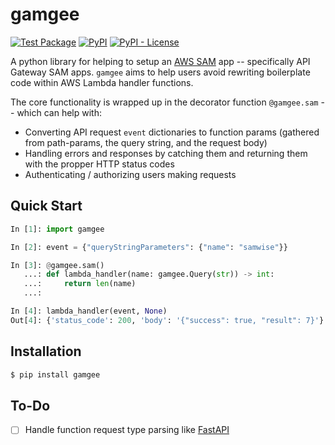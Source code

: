 # gamgee

[![Test Package](https://github.com/a-poor/gamgee/actions/workflows/test-package.yml/badge.svg?branch=main&event=push)](https://github.com/a-poor/gamgee/actions/workflows/test-package.yml)
[![PyPI](https://img.shields.io/pypi/v/gamgee)](https://pypi.org/project/gamgee)
[![PyPI - License](https://img.shields.io/pypi/l/gamgee)](https://pypi.org/project/gamgee)

A python library for helping to setup an [AWS SAM](https://aws.amazon.com/serverless/sam) app -- specifically API Gateway SAM apps. `gamgee` aims to help users avoid rewriting boilerplate code within AWS Lambda handler functions. 

The core functionality is wrapped up in the decorator function `@gamgee.sam` -- which can help with: 
* Converting API request `event` dictionaries to function params (gathered from path-params, the query string, and the request body)
* Handling errors and responses by catching them and returning them with the propper HTTP status codes
* Authenticating / authorizing users making requests

## Quick Start

```python
In [1]: import gamgee                                                           

In [2]: event = {"queryStringParameters": {"name": "samwise"}}                  

In [3]: @gamgee.sam() 
   ...: def lambda_handler(name: gamgee.Query(str)) -> int: 
   ...:     return len(name) 
   ...:                                                                         

In [4]: lambda_handler(event, None)                                             
Out[4]: {'status_code': 200, 'body': '{"success": true, "result": 7}'}
```

## Installation

```bash
$ pip install gamgee
```

## To-Do

- [ ] Handle function request type parsing like [FastAPI](https://fastapi.tiangolo.com/)

